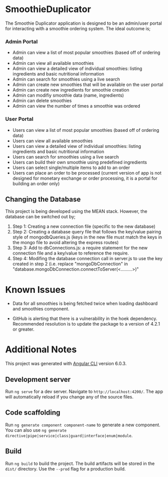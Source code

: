 # SmoothieDuplicator

The Smoothie Duplicator application is designed to be an admin/user portal for interacting with a smoothie ordering system. The ideal outcome is;

### Admin Portal
* Admin can view a list of most popular smoothies (based off of ordering data)
* Admin can view all available smoothies
* Admin can view a detailed view of individual smoothies: listing ingredients and basic nutritional information
* Admin can search for smoothies using a live search
* Admin can create new smoothies that will be available on the user portal
* Admin can create new ingredients for smoothie creation
* Admin can modifiy smoothie data (name, ingredients)
* Admin can delete smoothies
* Admin can view the number of times a smoothie was ordered

### User Portal
* Users can view a list of most popular smoothies (based off of ordering data)
* Users can view all available smoothies
* Users can view a detailed view of individual smoothies: listing ingredients and basic nutritional information
* Users can search for smoothies using a live search
* Users can build their own smoothie using predefined ingredients
* Users can select single/multiple items to add to an order
* Users can place an order to be processed (current version of app is not designed for monetary exchange or order processing, it is a portal for building an order only)



## Changing the Database 

This project is being developed using the MEAN stack. However, the database can be switched out by;

1. Step 1: Creating a new connection file (specific to the new database)
1. Step 2: Creating a database query file that follows the key/value pairing style of mongodbQueries.js (keys in the new file must match the keys in the mongo file to avoid altering the express routes)
1. Step 3: Add to dbConnections.js: a require statement for the new connection file and a key/value to reference the require.
1. Step 4: Modifing the database connection call in server.js to use the key created in step 2 (i.e. replace "mongoDbConnection" in  "database.mongoDbConnection.connectToServer(<.........>)"




# Known Issues

* Data for all smoothies is being fetched twice when loading dashboard and smoothies component.

* GitHub is alerting that there is a vulnerability in the hoek dependency. Recommended resolution is to update the package to a version of 4.2.1 or greater.








# Additional Notes

This project was generated with [Angular CLI](https://github.com/angular/angular-cli) version 6.0.3.

## Development server

Run `ng serve` for a dev server. Navigate to `http://localhost:4200/`. The app will automatically reload if you change any of the source files.

## Code scaffolding

Run `ng generate component component-name` to generate a new component. You can also use `ng generate directive|pipe|service|class|guard|interface|enum|module`.

## Build

Run `ng build` to build the project. The build artifacts will be stored in the `dist/` directory. Use the `--prod` flag for a production build.

